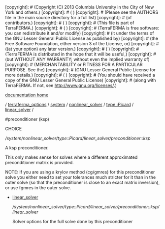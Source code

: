 [copyright]: # (Copyright (C) 2013 Columbia University in the City of New York and others.)
[copyright]: # ( )
[copyright]: # (Please see the AUTHORS file in the main source directory for a full list)
[copyright]: # (of contributors.)
[copyright]: # ( )
[copyright]: # (This file is part of TerraFERMA.)
[copyright]: # ( )
[copyright]: # (TerraFERMA is free software: you can redistribute it and/or modify)
[copyright]: # (it under the terms of the GNU Lesser General Public License as published by)
[copyright]: # (the Free Software Foundation, either version 3 of the License, or)
[copyright]: # ((at your option) any later version.)
[copyright]: # ( )
[copyright]: # (TerraFERMA is distributed in the hope that it will be useful,)
[copyright]: # (but WITHOUT ANY WARRANTY; without even the implied warranty of)
[copyright]: # (MERCHANTABILITY or FITNESS FOR A PARTICULAR PURPOSE. See the)
[copyright]: # (GNU Lesser General Public License for more details.)
[copyright]: # ( )
[copyright]: # (You should have received a copy of the GNU Lesser General Public License)
[copyright]: # (along with TerraFERMA. If not, see <http://www.gnu.org/licenses/>.)

[documentation home](https://github.com/terraferma/terraferma/wiki/Documentation)

/ [terraferma_options](../../../../../terraferma_options.md) / [system](../../../../system.md) / [nonlinear_solver](../../../nonlinear_solver.md) / [type::Picard](../../type__Picard.md) / [linear_solver](../linear_solver.md) /

#preconditioner (ksp)

CHOICE 

*/system/nonlinear_solver/type::Picard/linear_solver/preconditioner::ksp*

A ksp preconditioner.

This only makes sense for solves where a different approximated preconditioner
matrix is provided.

NOTE: If you are using a krylov method (cg/gmres) for this preconditioner 
solve you either need to set your tolerances much stricter for it
than in the outer solve (so that the preconditioner is close to an
exact matrix inversion), or use fgmres in the outer solve.

* [linear_solver](preconditioner__ksp/linear_solver.md "child")

    */system/nonlinear_solver/type::Picard/linear_solver/preconditioner::ksp/linear_solver*

    Solver options for the full solve done by this preconditioner

[autogenerated]: # (This file was automatically generated from the schema file:/home/cwilson/repos/github/TerraFERMA/TerraFERMA/buckettools/schemas/solvers.rng.)

